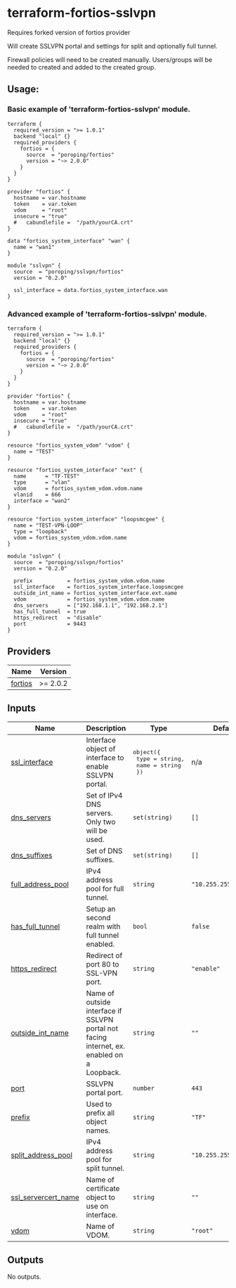 <!-- BEGIN_TF_DOCS -->
# terraform-fortios-sslvpn

Requires forked version of fortios provider

Will create SSLVPN portal and settings for split and optionally full tunnel.

Firewall policies will need to be created manually.
Users/groups will be needed to created and added to the created group.

## Usage:

### Basic example of 'terraform-fortios-sslvpn' module.

```hcl
terraform {
  required_version = ">= 1.0.1"
  backend "local" {}
  required_providers {
    fortios = {
      source  = "poroping/fortios"
      version = "~> 2.0.0"
    }
  }
}

provider "fortios" {
  hostname = var.hostname
  token    = var.token
  vdom     = "root"
  insecure = "true"
  #   cabundlefile =  "/path/yourCA.crt"
}

data "fortios_system_interface" "wan" {
  name = "wan1"
}

module "sslvpn" {
  source  = "poroping/sslvpn/fortios"
  version = "0.2.0"

  ssl_interface = data.fortios_system_interface.wan
}
```

### Advanced example of 'terraform-fortios-sslvpn' module.

```hcl
terraform {
  required_version = ">= 1.0.1"
  backend "local" {}
  required_providers {
    fortios = {
      source  = "poroping/fortios"
      version = "~> 2.0.0"
    }
  }
}

provider "fortios" {
  hostname = var.hostname
  token    = var.token
  vdom     = "root"
  insecure = "true"
  #   cabundlefile =  "/path/yourCA.crt"
}

resource "fortios_system_vdom" "vdom" {
  name = "TEST"
}

resource "fortios_system_interface" "ext" {
  name      = "TF-TEST"
  type      = "vlan"
  vdom      = fortios_system_vdom.vdom.name
  vlanid    = 666
  interface = "wan2"
}

resource "fortios_system_interface" "loopsmcgee" {
  name = "TEST-VPN-LOOP"
  type = "loopback"
  vdom = fortios_system_vdom.vdom.name
}

module "sslvpn" {
  source  = "poroping/sslvpn/fortios"
  version = "0.2.0"

  prefix           = fortios_system_vdom.vdom.name
  ssl_interface    = fortios_system_interface.loopsmcgee
  outside_int_name = fortios_system_interface.ext.name
  vdom             = fortios_system_vdom.vdom.name
  dns_servers      = ["192.168.1.1", "192.168.2.1"]
  has_full_tunnel  = true
  https_redirect   = "disable"
  port             = 9443
}
```

## Providers

| Name | Version |
|------|---------|
| <a name="provider_fortios"></a> [fortios](#provider\_fortios) | >= 2.0.2 |

## Inputs

| Name | Description | Type | Default | Required |
|------|-------------|------|---------|:--------:|
| <a name="input_ssl_interface"></a> [ssl\_interface](#input\_ssl\_interface) | Interface object of interface to enable SSLVPN portal. | <pre>object({<br>    type = string,<br>    name = string<br>  })</pre> | n/a | yes |
| <a name="input_dns_servers"></a> [dns\_servers](#input\_dns\_servers) | Set of IPv4 DNS servers. Only two will be used. | `set(string)` | `[]` | no |
| <a name="input_dns_suffixes"></a> [dns\_suffixes](#input\_dns\_suffixes) | Set of DNS suffixes. | `set(string)` | `[]` | no |
| <a name="input_full_address_pool"></a> [full\_address\_pool](#input\_full\_address\_pool) | IPv4 address pool for full tunnel. | `string` | `"10.255.255.128/25"` | no |
| <a name="input_has_full_tunnel"></a> [has\_full\_tunnel](#input\_has\_full\_tunnel) | Setup an second realm with full tunnel enabled. | `bool` | `false` | no |
| <a name="input_https_redirect"></a> [https\_redirect](#input\_https\_redirect) | Redirect of port 80 to SSL-VPN port. | `string` | `"enable"` | no |
| <a name="input_outside_int_name"></a> [outside\_int\_name](#input\_outside\_int\_name) | Name of outside interface if SSLVPN portal not facing internet, ex. enabled on a Loopback. | `string` | `""` | no |
| <a name="input_port"></a> [port](#input\_port) | SSLVPN portal port. | `number` | `443` | no |
| <a name="input_prefix"></a> [prefix](#input\_prefix) | Used to prefix all object names. | `string` | `"TF"` | no |
| <a name="input_split_address_pool"></a> [split\_address\_pool](#input\_split\_address\_pool) | IPv4 address pool for split tunnel. | `string` | `"10.255.255.0/25"` | no |
| <a name="input_ssl_servercert_name"></a> [ssl\_servercert\_name](#input\_ssl\_servercert\_name) | Name of certificate object to use on interface. | `string` | `""` | no |
| <a name="input_vdom"></a> [vdom](#input\_vdom) | Name of VDOM. | `string` | `"root"` | no |

## Outputs

No outputs.
<!-- END_TF_DOCS -->